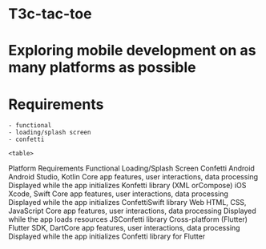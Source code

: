 # T3c-tac-toe

# Exploring mobile development on as many platforms as possible

# Requirements

    - functional
    - loading/splash screen
    - confetti

    <table>

  <thead>
    <tr>
      <th>Platform</th>
      <th>Requirements</th>
      <th>Functional</th>
      <th>Loading/Splash Screen</th>
      <th>Confetti</th>
    </tr>
  </thead>
  <tbody>
    <tr>
      <td>Android</td>
      <td>Android Studio, Kotlin</td>
      <td>Core app features, user interactions, data processing</td>
      <td>Displayed while the app initializes</td>
      <td>Konfetti library (XML orCompose)</td>
    </tr>
    <tr>
      <td>iOS</td>
      <td>Xcode, Swift</td>
      <td>Core app features, user interactions, data processing</td>
      <td>Displayed while the app initializes</td>
      <td>ConfettiSwift library</td>
    </tr>
    <tr>
      <td>Web</td>
      <td>HTML, CSS, JavaScript</td>
      <td>Core app features, user interactions, data processing</td>
      <td>Displayed while the app loads resources</td>
      <td>JSConfetti library</td>
    </tr>
    <tr>
      <td>Cross-platform (Flutter)</td>
      <td>Flutter SDK, Dart</td><td>Core app features, user interactions, data processing</td>
      <td>Displayed while the app initializes</td>
      <td>Confetti library for Flutter</td>
    </tr>
  </tbody>
</table>